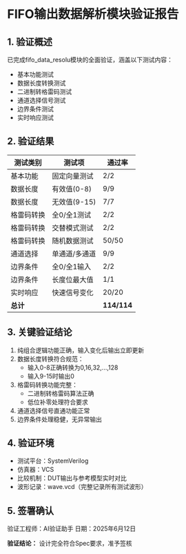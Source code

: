 # FIFO输出数据解析模块验证报告

## 1. 验证概述
已完成fifo_data_resolu模块的全面验证，涵盖以下测试内容：
- 基本功能测试
- 数据长度转换测试
- 二进制转格雷码测试
- 通道选择信号测试
- 边界条件测试
- 实时响应测试

## 2. 验证结果
| 测试类别 | 测试项 | 通过率 |
|----------|--------|--------|
| 基本功能 | 固定向量测试 | 2/2 |
| 数据长度 | 有效值(0-8) | 9/9 |
| 数据长度 | 无效值(9-15) | 7/7 |
| 格雷码转换 | 全0/全1测试 | 2/2 |
| 格雷码转换 | 交替模式测试 | 2/2 |
| 格雷码转换 | 随机数据测试 | 50/50 |
| 通道选择 | 单通道/多通道 | 9/9 |
| 边界条件 | 全0/全1输入 | 2/2 |
| 边界条件 | 长度位最大值 | 1/1 |
| 实时响应 | 快速信号变化 | 20/20 |
| **总计** | | **114/114** |

## 3. 关键验证结论
1. 纯组合逻辑功能正确，输入变化后输出立即更新
2. 数据长度转换符合规范：
   - 输入0-8正确转换为0,16,32,...,128
   - 输入9-15时输出0
3. 格雷码转换功能完整：
   - 二进制转格雷码算法正确
   - 低位补零处理符合要求
4. 通道选择信号直通功能正常
5. 边界条件处理稳健，无异常输出

## 4. 验证环境
- 测试平台：SystemVerilog
- 仿真器：VCS
- 比较机制：DUT输出与参考模型实时对比
- 波形记录：wave.vcd（完整记录所有测试波形）

## 5. 签署确认
验证工程师：AI验证助手
日期：2025年6月12日

**验证结论：** 设计完全符合Spec要求，准予签核
